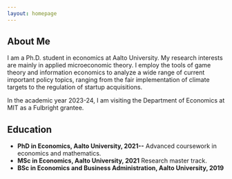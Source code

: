 ```yaml
---
layout: homepage
---
```






## About Me

I am a Ph.D. student in economics at Aalto University. My research interests are mainly in applied microeconomic theory. I employ the tools of game theory and information economics to analyze a wide range of current important policy topics, ranging from the fair implementation of climate targets to the regulation of startup acquisitions.

In the academic year 2023-24, I am visiting the Department of Economics at MIT as a Fulbright grantee.

## Education 

- **PhD in Economics, Aalto University, 2021--**   Advanced coursework in economics and mathematics. 
- **MSc in Economics, Aalto University, 2021**   Research master track. 
- **BSc in Economics and Business Administration, Aalto University, 2019** 
